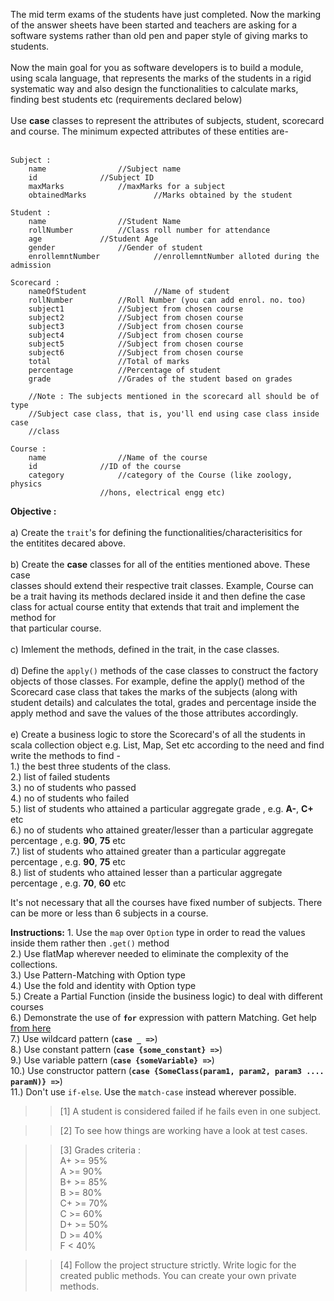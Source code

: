 The mid term exams of the students have just completed. Now the marking of the
answer sheets have been started and teachers are asking for a software systems
rather than old pen and paper style of giving marks to students.<br/>
<br/>
Now the main goal for you as software developers is to build a module, using
scala language, that represents the marks of the students in a rigid
systematic way and also design the functionalities to calculate marks, finding
best students etc (requirements declared below)<br/>
<br/>
Use **case** classes to represent the attributes of subjects, student, scorecard
and course. The minimum expected attributes of these entities are-<br/>
<br/>
```
Subject :
	name 				//Subject name
	id				//Subject ID
	maxMarks			//maxMarks for a subject
	obtainedMarks		    	//Marks obtained by the student
	
Student :
	name 				//Student Name
	rollNumber			//Class roll number for attendance
	age				//Student Age
	gender				//Gender of student
	enrollemntNumber	    	//enrollemntNumber alloted during the admission

Scorecard :
	nameOfStudent		    	//Name of student
	rollNumber			//Roll Number (you can add enrol. no. too)
	subject1			//Subject from chosen course
	subject2			//Subject from chosen course
	subject3			//Subject from chosen course
	subject4			//Subject from chosen course
	subject5			//Subject from chosen course
	subject6			//Subject from chosen course
	total				//Total of marks
	percentage			//Percentage of student
	grade				//Grades of the student based on grades

	//Note : The subjects mentioned in the scorecard all should be of type
	//Subject case class, that is, you'll end using case class inside case
	//class

Course :
	name 				//Name of the course
	id 				//ID of the course
	category			//category of the Course (like zoology, physics
					//hons, electrical engg etc)

```
**Objective :**<br/>
<br/>
a)  Create the `trait`'s for defining the functionalities/characterisitics for<br/>
the entitites decared above.<br/>
<br/>
b) Create the **case** classes for all of the entities mentioned above. These case<br/>
classes should extend their respective trait classes. Example, Course can<br/>
be a trait having its methods declared inside it and then define the case<br/>
class for actual course entity that extends that trait and implement the method for<br/>
that particular course.<br/>
<br/>
c) Imlement the methods, defined in the trait, in the case classes.<br/>
<br/>
d) Define the `apply()` methods of the case classes to construct the factory
objects of those classes. For example, define the apply() method of the
Scorecard case class that takes the marks of the subjects (along with student
details) and calculates the total, grades and percentage inside the apply
method and save the values of the those attributes accordingly.
<br/><br/>
e) Create a business logic to store the Scorecard's of all the students in scala collection object e.g. List, Map, Set
etc according to the need and find write the methods to find -<br/> 
1.) the best three students of the class.<br/>
2.) list of failed students<br/>
3.) no of students who passed<br/>
4.) no of students who failed<br/>
5.) list of students who attained a particular aggregate grade , e.g. **A-**, **C+** etc<br/>
6.) no of students who attained greater/lesser than a particular aggregate percentage , e.g. **90**, **75** etc<br/>
7.) list of students who attained greater than a particular aggregate percentage , e.g. **90**, **75** etc<br/>
8.) list of students who attained lesser than a particular aggregate percentage , e.g. **70**, **60** etc<br/>

It's not necessary that all the courses have fixed number of subjects. There can be more or less
than 6 subjects in a course.

**Instructions:** 1. Use the `map` over `Option` type in order to read the values inside them rather then `.get()` method<br/>
2.) Use flatMap wherever needed to eliminate the complexity of the collections.<br/>
3.) Use Pattern-Matching with Option type<br/>
4.) Use the fold and identity with Option type<br/>
5.) Create a Partial Function (inside the business logic) to deal with different courses<br/>
6.) Demonstrate the use of **`for`** expression with pattern Matching. Get help <a href="http://www.artima.com/weblogs/viewpost.jsp?thread=281160">from here</a><br/>
7.) Use wildcard pattern (**`case _ =>`**)<br/>
8.) Use constant pattern (**`case {some_constant} =>`**)<br/>
9.) Use variable pattern (**`case {someVariable} =>`**)<br/>
10.) Use constructor pattern (**`case {SomeClass(param1, param2, param3 .... paramN)} =>`**)<br/>
11.) Don't use `if-else`. Use the `match-case` instead wherever possible.

>>[1] A student is considered failed if he fails even in one subject.<br/>

>>[2] To see how things are working have a look at test cases.<br/>

>>[3] Grades criteria :<br/>
    A+  >= 95%<br/>
    A   >= 90%<br/>
    B+  >= 85%<br/>
    B   >= 80%<br/>
    C+  >= 70%<br/>
    C   >= 60%<br/>
    D+  >= 50%<br/>
    D   >= 40%<br/>
    F   <  40%<br/>
    
>>[4] Follow the project structure strictly. Write logic for the created public methods. 
You can create your own private methods.